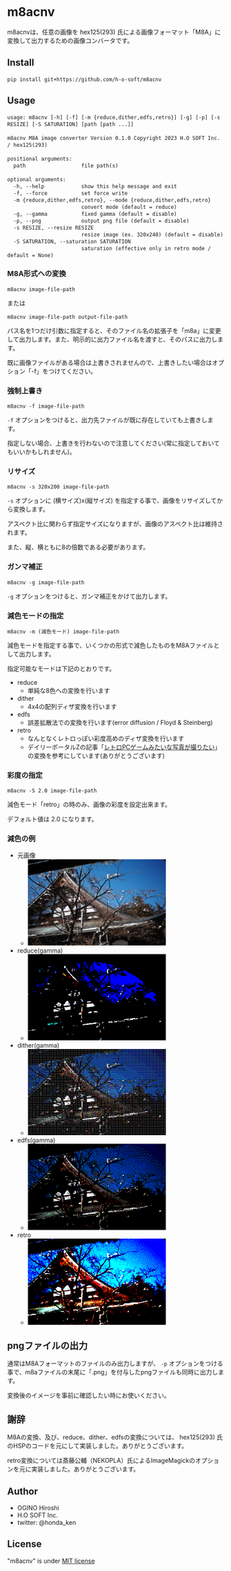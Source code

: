 # m8acnv

m8acnvは、任意の画像を hex125(293) 氏による画像フォーマット「M8A」に変換して出力するための画像コンバータです。

## Install

```
pip install git+https://github.com/h-o-soft/m8acnv
```

## Usage

```
usage: m8acnv [-h] [-f] [-m {reduce,dither,edfs,retro}] [-g] [-p] [-s RESIZE] [-S SATURATION] [path [path ...]]

m8acnv M8A image converter Version 0.1.0 Copyright 2023 H.O SOFT Inc. / hex125(293)

positional arguments:
  path                  file path(s)

optional arguments:
  -h, --help            show this help message and exit
  -f, --force           set force write
  -m {reduce,dither,edfs,retro}, --mode {reduce,dither,edfs,retro}
                        convert mode (default = reduce)
  -g, --gamma           fixed gamma (default = disable)
  -p, --png             output png file (default = disable)
  -s RESIZE, --resize RESIZE
                        resize image (ex. 320x240) (default = disable)
  -S SATURATION, --saturation SATURATION
                        saturation (effective only in retro mode / default = None)
```

### M8A形式への変換

```
m8acnv image-file-path
```

または

```
m8acnv image-file-path output-file-path
```

パス名を1つだけ引数に指定すると、そのファイル名の拡張子を「m8a」に変更して出力します。また、明示的に出力ファイル名を渡すと、そのパスに出力します。

既に画像ファイルがある場合は上書きされませんので、上書きしたい場合はオプション「-f」をつけてください。

### 強制上書き

```
m8acnv -f image-file-path
```

`-f` オプションをつけると、出力先ファイルが既に存在していても上書きします。

指定しない場合、上書きを行わないので注意してください(常に指定しておいてもいいかもしれません)。

### リサイズ

```
m8acnv -s 320x200 image-file-path
```

`-s` オプションに (横サイズ)x(縦サイズ) を指定する事で、画像をリサイズしてから変換します。

アスペクト比に関わらず指定サイズになりますが、画像のアスペクト比は維持されます。

また、縦、横ともに8の倍数である必要があります。

### ガンマ補正

```
m8acnv -g image-file-path
```

`-g` オプションをつけると、ガンマ補正をかけて出力します。

### 減色モードの指定

```
m8acnv -m (減色モード) image-file-path
```

減色モードを指定する事で、いくつかの形式で減色したものをM8Aファイルとして出力します。

指定可能なモードは下記のとおりです。

* reduce
  * 単純な8色への変換を行います
* dither
  * 4x4の配列ディザ変換を行います
* edfs
  * 誤差拡散法での変換を行います(error diffusion / Floyd & Steinberg)
* retro
  * なんとなくレトロっぽい彩度高めのディザ変換を行います
  * デイリーポータルZの記事「[レトロPCゲームみたいな写真が撮りたい](https://dailyportalz.jp/kiji/retro_PC_game-mitaina-shashin)」の変換を参考にしています(ありがとうございます)

### 彩度の指定

```
m8acnv -S 2.0 image-file-path
```

減色モード「retro」の時のみ、画像の彩度を設定出来ます。

デフォルト値は 2.0 になります。

### 減色の例
* 元画像
  * ![orig](sample/sample_orig.png)
* reduce(gamma)
  * ![reduce](sample/sample_reduce.png)
* dither(gamma)
  * ![dither](sample/sample_dither.png)
* edfs(gamma)
  * ![edfs](sample/sample_edfs.png)
* retro
  * ![retro](sample/sample_retro.png)

## pngファイルの出力

通常はM8Aフォーマットのファイルのみ出力しますが、 `-p` オプションをつける事で、m8aファイルの末尾に「.png」を付与したpngファイルも同時に出力します。

変換後のイメージを事前に確認したい時にお使いください。

## 謝辞

M8Aの変換、及び、reduce、dither、edfsの変換については、 hex125(293) 氏のHSPのコードを元にして実装しました。ありがとうございます。

retro変換については斎藤公輔（NEKOPLA）氏によるImageMagickのオプションを元に実装しました。ありがとうございます。

## Author
* OGINO Hiroshi
* H.O SOFT Inc.
* twitter: @honda_ken

## License
"m8acnv" is under [MIT license](LICENSE)

